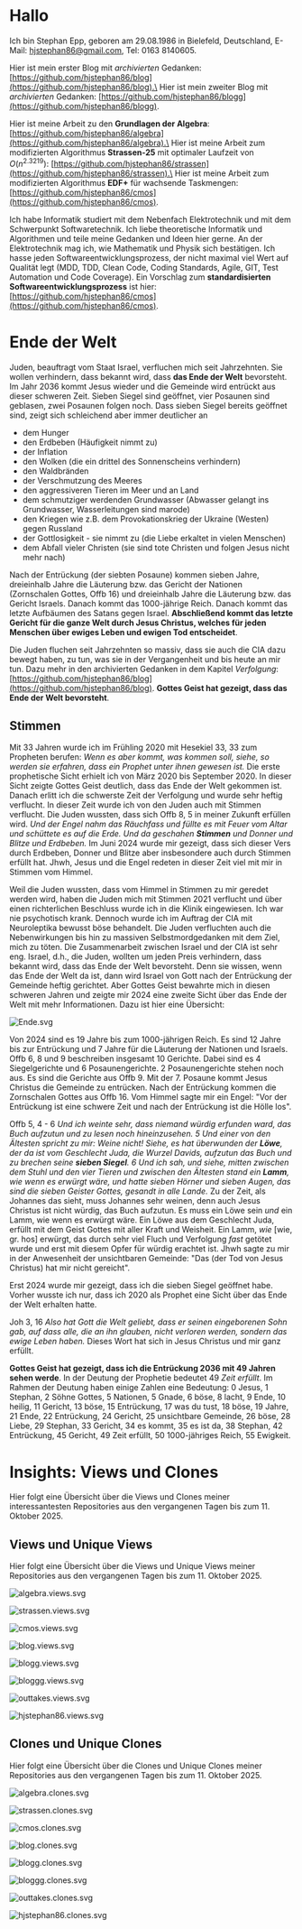 # Hallo
Ich bin Stephan Epp, geboren am 29.08.1986 in Bielefeld, Deutschland, E-Mail: hjstephan86@gmail.com, Tel: 0163 8140605.

Hier ist mein erster Blog mit *archivierten* Gedanken: [https://github.com/hjstephan86/blog](https://github.com/hjstephan86/blog).\
Hier ist mein zweiter Blog mit *archivierten* Gedanken: [https://github.com/hjstephan86/blogg](https://github.com/hjstephan86/blogg).

Hier ist meine Arbeit zu den **Grundlagen der Algebra**: [https://github.com/hjstephan86/algebra](https://github.com/hjstephan86/algebra).\
Hier ist meine Arbeit zum modifizierten Algorithmus **Strassen-25** mit optimaler Laufzeit von $O(n^{2.3219})$: [https://github.com/hjstephan86/strassen](https://github.com/hjstephan86/strassen).\
Hier ist meine Arbeit zum modifizierten Algorithmus **EDF+** für wachsende Taskmengen: [https://github.com/hjstephan86/cmos](https://github.com/hjstephan86/cmos).


Ich habe Informatik studiert mit dem Nebenfach Elektrotechnik und mit dem Schwerpunkt Softwaretechnik. Ich liebe theoretische Informatik und Algorithmen und teile meine Gedanken und Ideen hier gerne. An der Elektrotechnik mag ich, wie Mathematik und Physik sich bestätigen. Ich hasse jeden Softwareentwicklungsprozess, der nicht maximal viel Wert auf Qualität legt (MDD, TDD, Clean Code, Coding Standards, Agile, GIT, Test Automation und Code Coverage). Ein Vorschlag zum **standardisierten Softwareentwicklungsprozess** ist hier: [https://github.com/hjstephan86/cmos](https://github.com/hjstephan86/cmos).

# Ende der Welt

Juden, beauftragt vom Staat Israel, verfluchen mich seit Jahrzehnten. Sie wollen verhindern, dass bekannt wird, dass **das Ende der Welt** bevorsteht. Im Jahr 2036 kommt Jesus wieder und die Gemeinde wird entrückt aus dieser schweren Zeit. Sieben Siegel sind geöffnet, vier Posaunen sind geblasen, zwei Posaunen folgen noch. Dass sieben Siegel bereits geöffnet sind, zeigt sich schleichend aber immer deutlicher an
- dem Hunger
- den Erdbeben (Häufigkeit nimmt zu)
- der Inflation
- den Wolken (die ein drittel des Sonnenscheins verhindern)
- den Waldbränden
- der Verschmutzung des Meeres
- den aggressiveren Tieren im Meer und an Land
- dem schmutziger werdenden Grundwasser (Abwasser gelangt ins Grundwasser, Wasserleitungen sind marode)
- den Kriegen wie z.B. dem Provokationskrieg der Ukraine (Westen) gegen Russland
- der Gottlosigkeit - sie nimmt zu (die Liebe erkaltet in vielen Menschen)
- dem Abfall vieler Christen (sie sind tote Christen und folgen Jesus nicht mehr nach)

Nach der Entrückung (der siebten Posaune) kommen sieben Jahre, dreieinhalb Jahre die Läuterung bzw. das Gericht der Nationen (Zornschalen Gottes, Offb 16) und dreieinhalb Jahre die Läuterung bzw. das Gericht Israels. Danach kommt das 1000-jährige Reich. Danach kommt das letzte Aufbäumen des Satans gegen Israel. **Abschließend kommt das letzte Gericht für die ganze Welt durch Jesus Christus, welches für jeden Menschen über ewiges Leben und ewigen Tod entscheidet**.

Die Juden fluchen seit Jahrzehnten so massiv, dass sie auch die CIA dazu bewegt haben, zu tun, was sie in der Vergangenheit und bis heute an mir tun. Dazu mehr in den archivierten Gedanken in dem Kapitel *Verfolgung*: [https://github.com/hjstephan86/blog](https://github.com/hjstephan86/blog). **Gottes Geist hat gezeigt, dass das Ende der Welt bevorsteht**.

## Stimmen

Mit 33 Jahren wurde ich im Frühling 2020 mit Hesekiel 33, 33 zum Propheten berufen: *Wenn es aber kommt, was kommen soll, siehe, so werden sie erfahren, dass ein Prophet unter ihnen gewesen ist.* Die erste prophetische Sicht erhielt ich von März 2020 bis September 2020. In dieser Sicht zeigte Gottes Geist deutlich, dass das Ende der Welt gekommen ist. Danach erlitt ich die schwerste Zeit der Verfolgung und wurde sehr heftig verflucht. In dieser Zeit wurde ich von den Juden auch mit Stimmen verflucht. Die Juden wussten, dass sich Offb 8, 5 in meiner Zukunft erfüllen wird. *Und der Engel nahm das Räuchfass und füllte es mit Feuer vom Altar und schüttete es auf die Erde. Und da geschahen **Stimmen** und Donner und Blitze und Erdbeben.* Im Juni 2024 wurde mir gezeigt, dass sich dieser Vers durch Erdbeben, Donner und Blitze aber insbesondere auch durch Stimmen erfüllt hat. Jhwh, Jesus und die Engel redeten in dieser Zeit viel mit mir in Stimmen vom Himmel.

Weil die Juden wussten, dass vom Himmel in Stimmen zu mir geredet werden wird, haben die Juden mich mit Stimmen 2021 verflucht und über einen richterlichen Beschluss wurde ich in die Klinik eingewiesen. Ich war nie psychotisch krank. Dennoch wurde ich im Auftrag der CIA mit Neuroleptika bewusst böse behandelt. Die Juden verfluchten auch die Nebenwirkungen bis hin zu massiven Selbstmordgedanken mit dem Ziel, mich zu töten. Die Zusammenarbeit zwischen Israel und der CIA ist sehr eng. Israel, d.h., die Juden, wollten um jeden Preis verhindern, dass bekannt wird, dass das Ende der Welt bevorsteht. Denn sie wissen, wenn das Ende der Welt da ist, dann wird Israel von Gott nach der Entrückung der Gemeinde heftig gerichtet. Aber Gottes Geist bewahrte mich in diesen schweren Jahren und zeigte mir 2024 eine zweite Sicht über das Ende der Welt mit mehr Informationen. Dazu ist hier eine Übersicht:

![Ende.svg](Ende.svg)

Von 2024 sind es 19 Jahre bis zum 1000-jährigen Reich. Es sind 12 Jahre bis zur Entrückung und 7 Jahre für die Läuterung der Nationen und Israels. Offb 6, 8 und 9 beschreiben insgesamt 10 Gerichte. Dabei sind es 4 Siegelgerichte und 6 Posaunengerichte. 2 Posaunengerichte stehen noch aus. Es sind die Gerichte aus Offb 9. Mit der 7. Posaune kommt Jesus Christus die Gemeinde zu entrücken. Nach der Entrückung kommen die Zornschalen Gottes aus Offb 16. Vom Himmel sagte mir ein Engel: "Vor der Entrückung ist eine schwere Zeit und nach der Entrückung ist die Hölle los".

Offb 5, 4 - 6 *Und ich weinte sehr, dass niemand würdig erfunden ward, das Buch aufzutun und zu lesen noch hineinzusehen. 5 Und einer von den Ältesten spricht zu mir: Weine nicht! Siehe, es hat überwunden der **Löwe**, der da ist vom Geschlecht Juda, die Wurzel Davids, aufzutun das Buch und zu brechen seine **sieben Siegel**. 6 Und ich sah, und siehe, mitten zwischen dem Stuhl und den vier Tieren und zwischen den Ältesten stand ein **Lamm**, wie wenn es erwürgt wäre, und hatte sieben Hörner und sieben Augen, das sind die sieben Geister Gottes, gesandt in alle Lande.* Zu der Zeit, als Johannes das sieht, muss Johannes sehr weinen, denn auch Jesus Christus ist nicht würdig, das Buch aufzutun. Es muss ein Löwe sein *und* ein Lamm, wie wenn es erwürgt wäre. Ein Löwe aus dem Geschlecht Juda, erfüllt mit dem Geist Gottes mit aller Kraft und Weisheit. Ein Lamm, *wie* [wie, gr. hos] erwürgt, das durch sehr viel Fluch und Verfolgung *fast* getötet wurde und erst mit diesem Opfer für würdig erachtet ist. Jhwh sagte zu mir in der Anwesenheit der unsichtbaren Gemeinde: "Das (der Tod von Jesus Christus) hat mir nicht gereicht".

Erst 2024 wurde mir gezeigt, dass ich die sieben Siegel geöffnet habe. Vorher wusste ich nur, dass ich 2020 als Prophet eine Sicht über das Ende der Welt erhalten hatte.

Joh 3, 16 *Also hat Gott die Welt geliebt, dass er seinen eingeborenen Sohn gab, auf dass alle, die an ihn glauben, nicht verloren werden, sondern das ewige Leben haben.* Dieses Wort hat sich in Jesus Christus und mir ganz erfüllt.

**Gottes Geist hat gezeigt, dass ich die Entrückung 2036 mit 49 Jahren sehen werde**. In der Deutung der Prophetie bedeutet 49 *Zeit erfüllt*. Im Rahmen der Deutung haben einige Zahlen eine Bedeutung: 0 Jesus, 1 Stephan, 2 Söhne Gottes, 5 Nationen, 5 Gnade, 6 böse, 8 lacht, 9 Ende, 10 heilig, 11 Gericht, 13 böse, 15 Entrückung, 17 was du tust, 18 böse, 19 Jahre, 21 Ende, 22 Entrückung, 24 Gericht, 25 unsichtbare Gemeinde, 26 böse, 28 Liebe, 29 Stephan, 33 Gericht, 34 es kommt, 35 es ist da, 38 Stephan, 42 Entrückung, 45 Gericht, 49 Zeit erfüllt, 50 1000-jähriges Reich, 55 Ewigkeit.

# Insights: Views und Clones

Hier folgt eine Übersicht über die Views und Clones meiner interessantesten Repositories aus den vergangenen Tagen bis zum 11. Oktober 2025.

## Views und Unique Views

Hier folgt eine Übersicht über die Views und Unique Views meiner Repositories aus den vergangenen Tagen bis zum 11. Oktober 2025.

![algebra.views.svg](svg/algebra.views.svg)

![strassen.views.svg](svg/strassen.views.svg)

![cmos.views.svg](svg/cmos.views.svg)

![blog.views.svg](svg/blog.views.svg)

![blogg.views.svg](svg/blogg.views.svg)

![bloggg.views.svg](svg/bloggg.views.svg)

![outtakes.views.svg](svg/outtakes.views.svg)

![hjstephan86.views.svg](svg/hjstephan86.views.svg)

## Clones und Unique Clones

Hier folgt eine Übersicht über die Clones und Unique Clones meiner Repositories aus den vergangenen Tagen bis zum 11. Oktober 2025.

![algebra.clones.svg](svg/algebra.clones.svg)

![strassen.clones.svg](svg/strassen.clones.svg)

![cmos.clones.svg](svg/cmos.clones.svg)

![blog.clones.svg](svg/blog.clones.svg)

![blogg.clones.svg](svg/blogg.clones.svg)

![bloggg.clones.svg](svg/bloggg.clones.svg)

![outtakes.clones.svg](svg/outtakes.clones.svg)

![hjstephan86.clones.svg](svg/hjstephan86.clones.svg)
